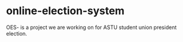 # online-election-system
OES- is a project we are working on for ASTU student union president election.
